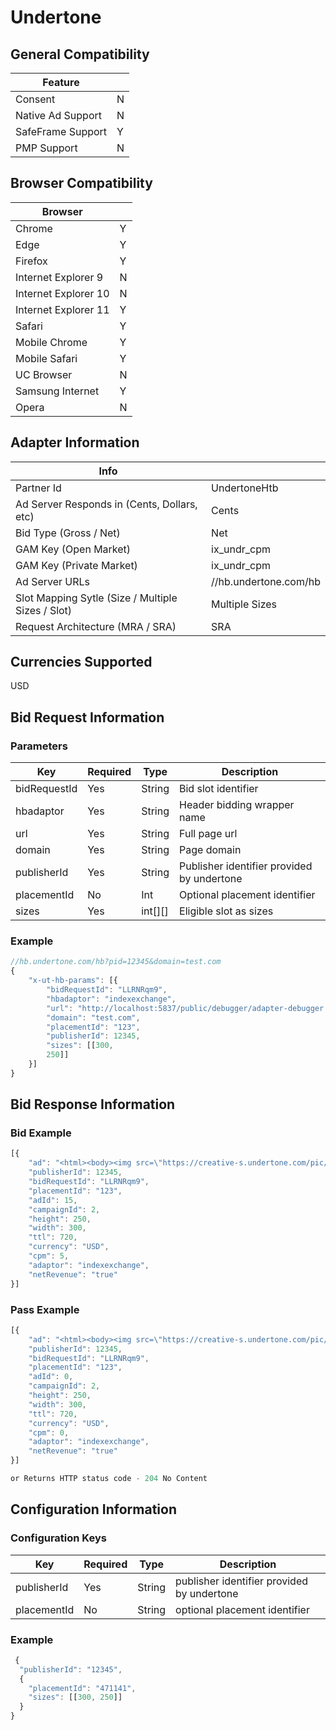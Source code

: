 # Undertone
## General Compatibility
|Feature|  |
|---|---|
| Consent | N |
| Native Ad Support | N |
| SafeFrame Support | Y |
| PMP Support | N |

## Browser Compatibility
| Browser |  |
|--- |---|
| Chrome | Y |
| Edge | Y |
| Firefox | Y |
| Internet Explorer 9 | N |
| Internet Explorer 10 | N |
| Internet Explorer 11 | Y |
| Safari | Y |
| Mobile Chrome | Y |
| Mobile Safari | Y |
| UC Browser | N |
| Samsung Internet | Y |
| Opera | N |

## Adapter Information
| Info | |
|---|---|
| Partner Id | UndertoneHtb |
| Ad Server Responds in (Cents, Dollars, etc) | Cents |
| Bid Type (Gross / Net) | Net |
| GAM Key (Open Market) | ix_undr_cpm |
| GAM Key (Private Market) | ix_undr_cpm |
| Ad Server URLs | //hb.undertone.com/hb |
| Slot Mapping Sytle (Size / Multiple Sizes / Slot) | Multiple Sizes |
| Request Architecture (MRA / SRA) | SRA |

## Currencies Supported
USD

## Bid Request Information
### Parameters
| Key | Required | Type | Description |
|---|---|---|---|
| bidRequestId | Yes | String | Bid slot identifier |
| hbadaptor | Yes | String | Header bidding wrapper name |
| url | Yes | String | Full page url |
| domain | Yes | String | Page domain |
| publisherId | Yes | String | Publisher identifier provided by undertone |
| placementId | No | Int | Optional placement identifier |
| sizes | Yes | int[][] | Eligible slot as sizes |

### Example
```javascript
//hb.undertone.com/hb?pid=12345&domain=test.com
{
	"x-ut-hb-params": [{
		"bidRequestId": "LLRNRqm9",
		"hbadaptor": "indexexchange",
		"url": "http://localhost:5837/public/debugger/adapter-debugger.html",
		"domain": "test.com",
		"placementId": "123",
		"publisherId": 12345,
		"sizes": [[300,
		250]]
	}]
}
```

## Bid Response Information
### Bid Example
```javascript
[{
	"ad": "<html><body><img src=\"https://creative-s.undertone.com/pic/unnamed.png\"><\/body><\/html>",
	"publisherId": 12345,
	"bidRequestId": "LLRNRqm9",
	"placementId": "123",
	"adId": 15,
	"campaignId": 2,
	"height": 250,
	"width": 300,
	"ttl": 720,
	"currency": "USD",
	"cpm": 5,
	"adaptor": "indexexchange",
	"netRevenue": "true"
}]
```
### Pass Example
```javascript
[{
	"ad": "<html><body><img src=\"https://creative-s.undertone.com/pic/unnamed.png\"><\/body><\/html>",
	"publisherId": 12345,
	"bidRequestId": "LLRNRqm9",
	"placementId": "123",
	"adId": 0,
	"campaignId": 2,
	"height": 250,
	"width": 300,
	"ttl": 720,
	"currency": "USD",
	"cpm": 0,
	"adaptor": "indexexchange",
	"netRevenue": "true"
}]

or Returns HTTP status code - 204 No Content
```

## Configuration Information
### Configuration Keys
| Key | Required | Type | Description |
|---|---|---|---|
| publisherId | Yes | String | publisher identifier provided by undertone |
| placementId | No | String | optional placement identifier |
### Example
```javascript
 {
  "publisherId": "12345",
  {
    "placementId": "471141",
    "sizes": [[300, 250]]
  }
}
```

